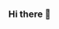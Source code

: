 ### Hi there 👋

<!--
**shibbiedoo/shibbiedoo** is a ✨ _special_ ✨ repository because its `README.md` (this file) appears on your GitHub profile.

Here are some ideas to get you started:

- 🔭 I’m currently working on being a piece of trash
- 🌱 I’m currently learning how to die
- 👯 I’m looking to collaborate on a suicidal
- 🤔 I’m looking for help with no one
- 💬 Ask me about nothing
- 📫 How to reach me: don't mind
- 😄 Pronouns: I hate everyone
- ⚡ Fun fact: a human trash
-->
